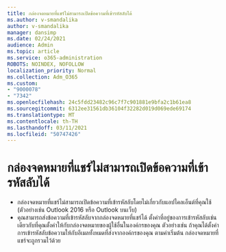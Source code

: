 ```yaml
---
title: กล่องจดหมายที่แชร์ไม่สามารถเปิดข้อความที่เข้ารหัสลับได้
ms.author: v-smandalika
author: v-smandalika
manager: dansimp
ms.date: 02/24/2021
audience: Admin
ms.topic: article
ms.service: o365-administration
ROBOTS: NOINDEX, NOFOLLOW
localization_priority: Normal
ms.collection: Adm_O365
ms.custom:
- "9000078"
- "7342"
ms.openlocfilehash: 24c5fdd23482c96c7f7c901881e9bfa2c1b61ea8
ms.sourcegitcommit: 6312ee31561db36104f32282d019d069ede69174
ms.translationtype: MT
ms.contentlocale: th-TH
ms.lasthandoff: 03/11/2021
ms.locfileid: "50747426"
---
```

# <a name="shared-mailboxes-cant-open-encrypted-messages"></a>กล่องจดหมายที่แชร์ไม่สามารถเปิดข้อความที่เข้ารหัสลับได้

- กล่องจดหมายที่แชร์ไม่สามารถเปิดข้อความที่เข้ารหัสลับโดยไม่เกี่ยวกับแอปไคลเอ็นต์ที่คุณใช้ (ตัวอย่างเช่น Outlook 2016 หรือ Outlook บนเว็บ)
- คุณสามารถส่งข้อความที่เข้ารหัสลับจากกล่องจดหมายที่แชร์ได้ ตั้งค่าที่อยู่ของการเข้ารหัสลับเช่นเดียวกับที่คุณตั้งค่าให้กับกล่องจดหมายของผู้ใช้อื่นในองค์กรของคุณ ตัวอย่างเช่น ถ้าคุณได้ตั้งค่าการเข้ารหัสลับข้อความให้กับอีเมลทั้งหมดที่ส่งจากองค์กรของคุณ ตามค่าเริ่มต้น กล่องจดหมายที่แชร์จะถูกรวมไว้ด้วย
